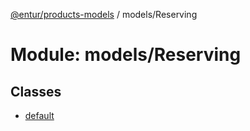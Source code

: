 [@entur/products-models](../README.md) / models/Reserving

# Module: models/Reserving

## Classes

- [default](../classes/models_Reserving.default.md)
